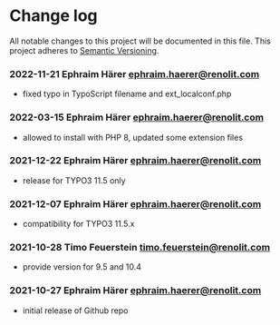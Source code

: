 # Change log

All notable changes to this project will be documented in this file. This
project adheres to [Semantic Versioning](https://semver.org/).

### 2022-11-21  Ephraim Härer  <ephraim.haerer@renolit.com>

- fixed typo in TypoScript filename and ext_localconf.php

### 2022-03-15  Ephraim Härer  <ephraim.haerer@renolit.com>

- allowed to install with PHP 8, updated some extension files

### 2021-12-22  Ephraim Härer  <ephraim.haerer@renolit.com>

- release for TYPO3 11.5 only

### 2021-12-07  Ephraim Härer  <ephraim.haerer@renolit.com>

- compatibility for TYPO3 11.5.x

### 2021-10-28  Timo Feuerstein  <timo.feuerstein@renolit.com>

- provide version for 9.5 and 10.4

### 2021-10-27  Ephraim Härer  <ephraim.haerer@renolit.com>

- initial release of Github repo
